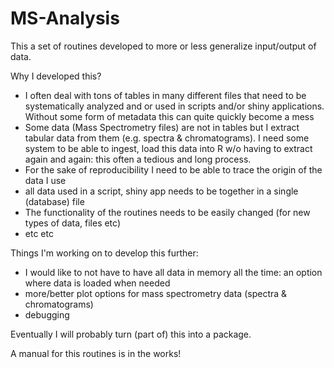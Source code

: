 # MS-Analysis

This a set of routines developed to more or less generalize input/output of data.

Why I developed this?

- I often deal with tons of tables in many different files that need to be systematically analyzed and or used in scripts and/or shiny applications. Without some form of metadata this can quite quickly become a mess
- Some data (Mass Spectrometry files) are not in tables but I extract tabular data from them (e.g. spectra & chromatograms). I need some system to be able to ingest, load this data into R w/o having to extract again and again: this often a tedious and long process.
- For the sake of reproducibility I need to be able to trace the origin of the data I use
- all data used in a script, shiny app needs to be together in a single (database) file
- The functionality of the routines needs to be easily changed (for new types of data, files etc)
- etc etc

Things I'm working on to develop this further:
- I would like to not have to have all data in memory all the time: an option where data is loaded when needed
- more/better plot options for mass spectrometry data (spectra & chromatograms)
- debugging

Eventually I will probably turn (part of) this into a package.

A manual for this routines is in the works!
